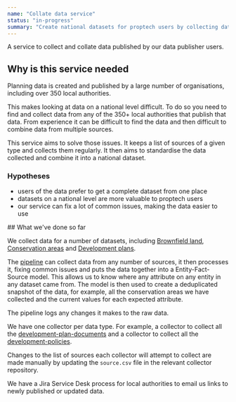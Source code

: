 ```yaml
---
name: "Collate data service"
status: "in-progress"
summary: "Create national datasets for proptech users by collecting data from multiple sources and collating."
---
```


A service to collect and collate data published by our data publisher users.

## Why is this service needed

Planning data is created and published by a large number of organisations, including over 350 local authorities.

This makes looking at data on a national level difficult. To do so you need to find and collect data from any of the 350+ local authorities that publish that data. From experience it can be difficult to find the data and then difficult to combine data from multiple sources.

This service aims to solve those issues. It keeps a list of sources of a given type and collects them regularly. It then aims to standardise the data collected and combine it into a national dataset.

### Hypotheses

* users of the data prefer to get a complete dataset from one place
* datasets on a national level are more valuable to proptech users
* our service can fix a lot of common issues, making the data easier to use

## What we've done so far

We collect data for a number of datasets, including [Brownfield land](https://digital-land.github.io/brownfield-land/), [Conservation areas](https://digital-land.github.io/conservation-area/) and [Development plans](https://digital-land.github.io/development-plan-document/).

The [pipeline](https://digital-land.github.io/guidance/pipeline/) can collect data from any number of sources, it then processes it, fixing common issues and puts the data together into a Entity-Fact-Source model. This allows us to know where any attribute on any entity in any dataset came from. The model is then used to create a deduplicated snapshot of the data, for example, all the conservation areas we have collected and the current values for each expected attribute.

The pipeline logs any changes it makes to the raw data.

We have one collector per data type. For example, a collector to collect all the [development-plan-documents](https://github.com/digital-land/development-plan-document-collection) and a collector to collect all the [development-policies](https://github.com/digital-land/development-policy-collection).

Changes to the list of sources each collector will attempt to collect are made manually by updating the `source.csv` file in the relevant collector repository.

We have a Jira Service Desk process for local authorities to email us links to newly published or updated data.
